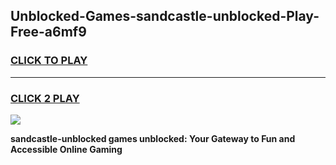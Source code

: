 
## Unblocked-Games-sandcastle-unblocked-Play-Free-a6mf9
<h3>
<a href="https://premium76.site?title=sandcastle-unblocked&ref=12A">CLICK TO PLAY</a></h3>
<hr>

<h3>
<a href="https://premium76.site?title=sandcastle-unblocked&ref=12A">CLICK 2 PLAY</a>
  
</h3>

<a href="https://premium76.site?title=sandcastle-unblocked&ref=12A"><img src="https://clearcache.store/games.png"></a>


**sandcastle-unblocked games unblocked: Your Gateway to Fun and Accessible Online Gaming**
